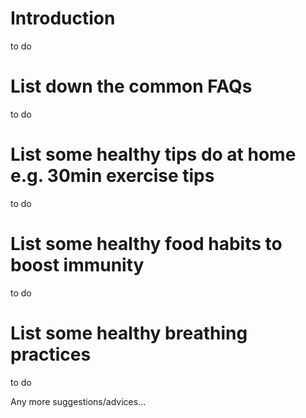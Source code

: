 
Introduction
===
to do

List down the common FAQs
===
to do


List some healthy tips do at home e.g. 30min exercise tips
===
to do

List some healthy food habits to boost immunity
===
to do

List some healthy breathing practices
===
to do

Any more suggestions/advices...